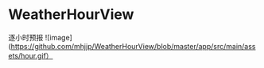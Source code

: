 # WeatherHourView
逐小时预报
![image](https://github.com/mhjjp/WeatherHourView/blob/master/app/src/main/assets/hour.gif）
